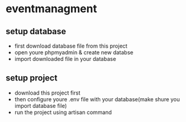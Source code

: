 # eventmanagment

## setup database
- first download database file from this project
- open youre phpmyadmin & create new databse
- import downloaded file in your database

## setup project
- download this project first
- then configure youre .env file with your database(make shure you import database file)
- run the project using artisan command

